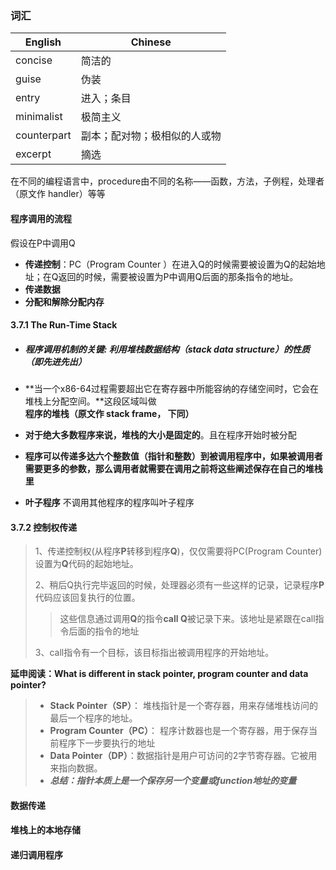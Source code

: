 ### 词汇

| English     | Chinese                      |
| ----------- | ---------------------------- |
| concise     | 简洁的                       |
| guise       | 伪装                         |
| entry       | 进入；条目                   |
| minimalist  | 极简主义                     |
| counterpart | 副本；配对物；极相似的人或物 |
| excerpt     | 摘选                         |

在不同的编程语言中，procedure由不同的名称——函数，方法，子例程，处理者（原文作 handler）等等

#### 程序调用的流程

假设在P中调用Q

- **传递控制**：PC（Program Counter ）在进入Q的时候需要被设置为Q的起始地址；在Q返回的时候，需要被设置为P中调用Q后面的那条指令的地址。
- **传递数据**
- **分配和解除分配内存**

#### 3.7.1 The Run-Time Stack

- ##### 程序调用机制的关键: 利用堆栈数据结构（stack data structure）的性质（即先进先出）

- **当一个x86-64过程需要超出它在寄存器中所能容纳的存储空间时，它会在堆栈上分配空间。**这段区域叫做 **程序的堆栈（原文作  stack frame， 下同）**

- **对于绝大多数程序来说，堆栈的大小是固定的**。且在程序开始时被分配

- **程序可以传递多达六个整数值（指针和整数）到被调用程序中，如果被调用者需要更多的参数，那么调用者就需要在调用之前将这些阐述保存在自己的堆栈里**

- **叶子程序** 不调用其他程序的程序叫叶子程序

#### 3.7.2 控制权传递

> 1、传递控制权(从程序**P**转移到程序**Q**)，仅仅需要将PC(Program Counter)设置为**Q**代码的起始地址。
>
> 2、稍后Q执行完毕返回的时候，处理器必须有一些这样的记录，记录程序**P**代码应该回复执行的位置。
>
> > 这些信息通过调用**Q**的指令**call Q**被记录下来。该地址是紧跟在call指令后面的指令的地址
>
> 3、call指令有一个目标，该目标指出被调用程序的开始地址。

**延申阅读：What is different in stack pointer, program counter and data pointer?**

> - **Stack Pointer（SP）**： 堆栈指针是一个寄存器，用来存储堆栈访问的最后一个程序的地址。
> - **Program Counter（PC）**： 程序计数器也是一个寄存器，用于保存当前程序下一步要执行的地址
> - **Data Pointer（DP）**：数据指针是用户可访问的2字节寄存器。它被用来指向数据。
> - ***总结：指针本质上是一个保存另一个变量或function地址的变量*** 

#### 数据传递



#### 堆栈上的本地存储



#### 递归调用程序



